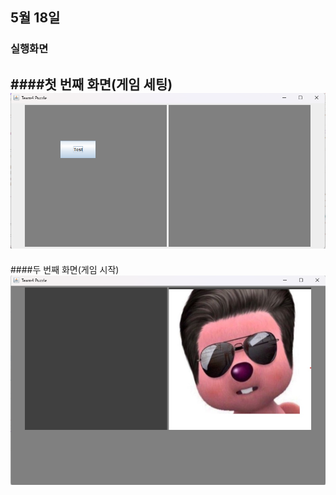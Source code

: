 ## 5월 18일
### 실행화면
####첫 번째 화면(게임 세팅)
![ScreenShot](./img/img5_19(1).png)
---
####두 번째 화면(게임 시작)
![ScreenShot](./img/img5_19(2).png)
